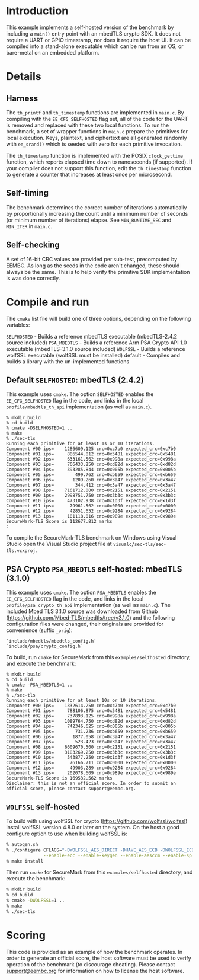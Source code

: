 # Introduction

This example implements a self-hosted version of the benchmark by including
a `main()` entry point with an mbedTLS crypto SDK. It does not require a UART
or GPIO timestamp, nor does it require the host UI. It can be compiled into 
a stand-alone executable which can be run from an OS, or bare-metal on an
embedded platform.

# Details

## Harness

The `th_printf` and `th_timestamp` functions are implemented in `main.c`. By
compiling with the `EE_CFG_SELFHOSTED` flag set, all of the code for the UART
is removed and replaced with these two local functions. To run the benchmark,
a set of wrapper functions in `main.c` prepare the primitives for local
execution. Keys, plaintext, and ciphertext are all generated randomly with
`ee_srand()` which is seeded with zero for each primitive invocation.

The `th_timestamp` function is implemented with the POSIX `clock_gettime`
function, which reports elapsed time down to nanoseconds (if supported). If
your compiler does not support this function, edit the `th_timestamp` function
to generate a counter that increases at least once per microsecond.

## Self-timing

The benchmark determines the correct number of iterations automatically by
proportionally increasing the count until a minimum number of seconds (or
minimum number of iterations) elapse. See `MIN_RUNTIME_SEC` and `MIN_ITER` in
`main.c`.

## Self-checking

A set of 16-bit CRC values are provided per sub-test, precomputed by EEMBC. As
long as the seeds in the code aren't changed, these should always be the same.
This is to help verify the primitive SDK implementation is was done correctly.

# Compile and run

The `cmake` list file will build one of three options, depending on the following
variables:

`SELFHOSTED` - Builds a reference mbedTLS executable (mbedTLS-2.4.2 source included)
`PSA_MBEDTLS` - Builds a reference Arm PSA Crypto API 1.0 executable (mbedTLS-3.1.0 source included)
`WOLFSSL` - Builds a reference wolfSSL executable (wolfSSL must be installed)
default - Compiles and builds a library with the un-implemented functions

## Default `SELFHOSTED`: mbedTLS (2.4.2)

This example uses `cmake`. The option `SELFHOSTED` enables the `EE_CFG_SELFHOSTED`
flag in the code, and links in the local `profile/mbedtls_th_api` implementation (as
well as `main.c`).

```
% mkdir build
% cd build
% cmake -DSELFHOSTED=1 ..
% make
% ./sec-tls
Running each primitive for at least 1s or 10 iterations.
Component #00 ips=    1286609.125 crc=0xc7b0 expected_crc=0xc7b0
Component #01 ips=     886544.812 crc=0x5481 expected_crc=0x5481
Component #02 ips=     633161.562 crc=0x998a expected_crc=0x998a
Component #03 ips=     766433.250 crc=0xd82d expected_crc=0xd82d
Component #04 ips=     393285.844 crc=0x005b expected_crc=0x005b
Component #05 ips=        499.762 crc=0xb659 expected_crc=0xb659
Component #06 ips=       1209.260 crc=0x3a47 expected_crc=0x3a47
Component #07 ips=        344.412 crc=0x3a47 expected_crc=0x3a47
Component #08 ips=    7161712.000 crc=0x2151 expected_crc=0x2151
Component #09 ips=    2998751.750 crc=0x3b3c expected_crc=0x3b3c
Component #10 ips=     473102.938 crc=0x1d3f expected_crc=0x1d3f
Component #11 ips=      79961.562 crc=0x0000 expected_crc=0x0000
Component #12 ips=      42851.652 crc=0x9284 expected_crc=0x9284
Component #13 ips=     101118.016 crc=0x989e expected_crc=0x989e
SecureMark-TLS Score is 112677.812 marks
:
```

To compile the SecureMark-TLS benchmark on Windows using Visual Studio open 
the Visual Studio project file at `visualc/sec-tls/sec-tls.vcxproj`.

## PSA Crypto `PSA_MBEDTLS` self-hosted: mbedTLS (3.1.0)

This example uses `cmake`. The option `PSA_MBEDTLS` enables the `EE_CFG_SELFHOSTED`
flag in the code, and links in the local `profile/psa_crypto_th_api` implementation (as
well as `main.c`). The included Mbed TLS 3.1.0 source was downloaded from Github
(https://github.com/Mbed-TLS/mbedtls/tree/v3.1.0) and the following configuration files
were changed, their originals are provided for convenience (suffix `_orig`):

```
`include/mbedtls/mbedtls_config.h`
`include/psa/crypto_config.h`
```

To build, run `cmake` for SecureMark from this `examples/selfhosted` directory, 
and execute the benchmark:

```
% mkdir build
% cd build
% cmake -PSA_MBEDTLS=1 ..
% make
% ./sec-tls
Running each primitive for at least 10s or 10 iterations.
Component #00 ips=    1332614.250 crc=0xc7b0 expected_crc=0xc7b0
Component #01 ips=     788106.875 crc=0x5481 expected_crc=0x5481
Component #02 ips=     737893.125 crc=0x998a expected_crc=0x998a
Component #03 ips=    1089764.750 crc=0xd82d expected_crc=0xd82d
Component #04 ips=     742346.625 crc=0x005b expected_crc=0x005b
Component #05 ips=        731.236 crc=0xb659 expected_crc=0xb659
Component #06 ips=       1877.058 crc=0x3a47 expected_crc=0x3a47
Component #07 ips=        523.423 crc=0x3a47 expected_crc=0x3a47
Component #08 ips=    6609670.500 crc=0x2151 expected_crc=0x2151
Component #09 ips=    3183269.250 crc=0x3b3c expected_crc=0x3b3c
Component #10 ips=     543877.250 crc=0x1d3f expected_crc=0x1d3f
Component #11 ips=      76166.711 crc=0x0000 expected_crc=0x0000
Component #12 ips=      49903.289 crc=0x9284 expected_crc=0x9284
Component #13 ips=     202078.609 crc=0x989e expected_crc=0x989e
SecureMark-TLS Score is 169532.562 marks
Disclaimer: this is not an official score. In order to submit an
official score, please contact support@eembc.org.
```

## `WOLFSSL` self-hosted

To build with using wolfSSL for crypto (https://github.com/wolfssl/wolfssl)
install wolfSSL version 4.8.0 or later on the system. On the host a good configure option to use when
building wolfSSL is:

```Bash
% autogen.sh
% ./configure CFLAGS="-DWOLFSSL_AES_DIRECT -DHAVE_AES_ECB -DWOLFSSL_ECDSA_DETERMINISTIC_K" \
              --enable-ecc --enable-keygen --enable-aesccm --enable-sp --enable-sp-asm
% make install
```

Then run `cmake` for SecureMark from this `examples/selfhosted` directory, and execute the benchmark:

```Bash
% mkdir build
% cd build
% cmake -DWOLFSSL=1 ..
% make
% ./sec-tls
```

# Scoring

This code is provided as an example of how the benchmark operates. In order to
generate an official score, the host software must be used to verify operation
of the benchmark (to discourage cheating). Please contact 
[support@eembc.org](mailto:support@eembc.org) for information on how to license the host
software.



